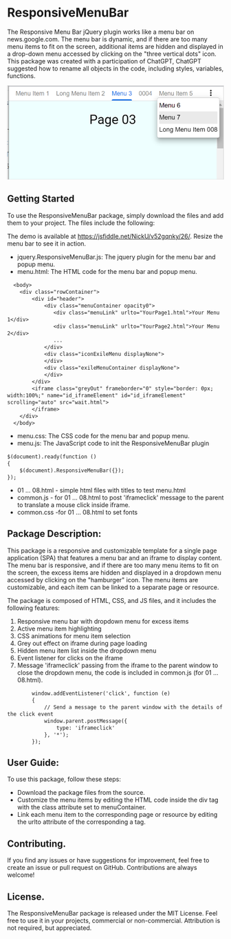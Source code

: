 # ResponsiveMenuBar

The Responsive Menu Bar jQuery plugin works like a menu bar on news.google.com. The menu bar is dynamic, and if there are too many menu items to fit on the screen, additional items are hidden and displayed in a drop-down menu accessed by clicking on the "three vertical dots" icon.
This package was created with a participation of ChatGPT, ChatGPT suggested how to rename all objects in the code, including styles, variables, functions. 


![The menu.html in the browser](https://github.com/uspnick/ResponsiveMenuBar/blob/main/menu.html.png?raw=true)

## Getting Started

To use the ResponsiveMenuBar package, simply download the files and add them to your project. The files include the following:

The demo is available at https://jsfiddle.net/NickU/v52gqnky/26/. Resize the menu bar to see it in action.

* jquery.ResponsiveMenuBar.js: The jquery plugin for the menu bar and popup menu.
* menu.html: The HTML code for the menu bar and popup menu.
```
  <body>
    <div class="rowContainer">
        <div id="header">
            <div class="menuContainer opacity0">
               <div class="menuLink" urlto="YourPage1.html">Your Menu 1</div>
               <div class="menuLink" urlto="YourPage2.html">Your Menu 2</div>
               ...
            </div>
            <div class="iconExileMenu displayNone">
            </div>
            <div class="exileMenuContainer displayNone">
            </div>
        </div>
        <iframe class="greyOut" frameborder="0" style="border: 0px; width:100%;" name="id_iframeElement" id="id_iframeElement" scrolling="auto" src="wait.html"> 
        </iframe>
    </div>
  </body>
```
* menu.css: The CSS code for the menu bar and popup menu.
* menu.js: The JavaScript code to init the ResponsiveMenuBar plugin
```
$(document).ready(function ()
{
    $(document).ResponsiveMenuBar({});
});
```

* 01 ... 08.html  - simple html files with titles to test menu.html
* common.js - for 01 ... 08.html to post 'iframeclick' message to the parent to translate a mouse click inside iframe.
* common.css -for 01 ... 08.html to set fonts



## Package Description:

This package is a responsive and customizable template for a single page application (SPA) that features a menu bar and an iframe to display content. The menu bar is responsive, and if there are too many menu items to fit on the screen, the excess items are hidden and displayed in a dropdown menu accessed by clicking on the "hamburger" icon. The menu items are customizable, and each item can be linked to a separate page or resource.

The package is composed of HTML, CSS, and JS files, and it includes the following features:

1. Responsive menu bar with dropdown menu for excess items
2. Active menu item highlighting
3. CSS animations for menu item selection
4. Grey out effect on iframe during page loading
5. Hidden menu item list inside the dropdown menu
6. Event listener for clicks on the iframe
7. Message 'iframeclick' passing from the iframe to the parent window to close the dropdown menu, the code is included in common.js (for 01 ... 08.html).
```
        window.addEventListener('click', function (e)
        {
            // Send a message to the parent window with the details of the click event
            window.parent.postMessage({
                type: 'iframeclick'
            }, '*');
        });

```

## User Guide:

To use this package, follow these steps:

* Download the package files from the source.
* Customize the menu items by editing the HTML code inside the div tag with the class attribute set to menuContainer.
* Link each menu item to the corresponding page or resource by editing the urlto attribute of the corresponding a tag.






## Contributing.

If you find any issues or have suggestions for improvement, feel free to create an issue or pull request on GitHub. Contributions are always welcome!


## License. 

The ResponsiveMenuBar package is released under the MIT License. Feel free to use it in your projects, commercial or non-commercial. Attribution is not required, but appreciated.

